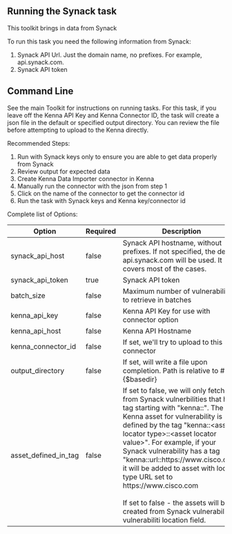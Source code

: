 ## Running the Synack task 

This toolkit brings in data from Synack

To run this task you need the following information from Synack: 

1. Synack API Url. Just the domain name, no prefixes. For example, api.synack.com.
2. Synack API token

## Command Line

See the main Toolkit for instructions on running tasks. For this task, if you leave off the Kenna API Key and Kenna Connector ID, the task will create a json file in the default or specified output directory. You can review the file before attempting to upload to the Kenna directly.

Recommended Steps: 

1. Run with Synack keys only to ensure you are able to get data properly from Synack
1. Review output for expected data
1. Create Kenna Data Importer connector in Kenna 
1. Manually run the connector with the json from step 1 
1. Click on the name of the connector to get the connector id
1. Run the task with Synack keys and Kenna key/connector id



Complete list of Options:

| Option | Required | Description                                                                                                                                                                                                                                                                                                                                                                                                                                                                                                              | default               |
| --- |----------|--------------------------------------------------------------------------------------------------------------------------------------------------------------------------------------------------------------------------------------------------------------------------------------------------------------------------------------------------------------------------------------------------------------------------------------------------------------------------------------------------------------------------|-----------------------|
| synack_api_host | false    | Synack API hostname, without prefixes. If not specified, the default api.synack.com will be used. It covers most of the cases.                                                                                                                                                                                                                                                                                                                                                                                           | api.synack.com        |
| synack_api_token | true     | Synack API token                                                                                                                                                                                                                                                                                                                                                                                                                                                                                                         | n/a                   |
| batch_size | false    | Maximum number of vulnerabilities to retrieve in batches                                                                                                                                                                                                                                                                                                                                                                                                                                                                 | 500                   |
| kenna_api_key | false    | Kenna API Key for use with connector option                                                                                                                                                                                                                                                                                                                                                                                                                                                                              | n/a                   |
| kenna_api_host | false    | Kenna API Hostname                                                                                                                                                                                                                                                                                                                                                                                                                                                                                                       | api.kennasecurity.com |
| kenna_connector_id | false    | If set, we'll try to upload to this connector                                                                                                                                                                                                                                                                                                                                                                                                                                                                            | n/a                   |
| output_directory | false    | If set, will write a file upon completion. Path is relative to #{$basedir}                                                                                                                                                                                                                                                                                                                                                                                                                                               | output/synack         |
| asset_defined_in_tag | false    | If set to false, we will only fetch from Synack vulnerbilities that have tag starting with "kenna::". The Kenna asset for vulnerability is defined by the tag "kenna::\<asset locator type\>::\<asset locator value\>". For example, if your Synack vulnerability has a tag "kenna::url::https\:\/\/www\.cisco\.com" it will be added to asset with locator type URL set to https\:\/\/www\.cisco\.com <br/><br/> If set to false - the assets will be created from Synack vulnerability's vulnerabiliti location field. | true                  |
